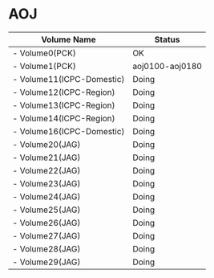 # AOJ

|Volume Name|Status|
|---|---|
|- Volume0(PCK)|OK|
|- Volume1(PCK)|aoj0100-aoj0180|
|- Volume11(ICPC-Domestic)|Doing|
|- Volume12(ICPC-Region)|Doing|
|- Volume13(ICPC-Region)|Doing|
|- Volume14(ICPC-Region)|Doing|
|- Volume16(ICPC-Domestic)|Doing|
|- Volume20(JAG)|Doing|
|- Volume21(JAG)|Doing|
|- Volume22(JAG)|Doing|
|- Volume23(JAG)|Doing|
|- Volume24(JAG)|Doing|
|- Volume25(JAG)|Doing|
|- Volume26(JAG)|Doing|
|- Volume27(JAG)|Doing|
|- Volume28(JAG)|Doing|
|- Volume29(JAG)|Doing|
